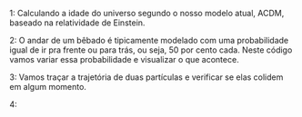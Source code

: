 1: Calculando a idade do universo segundo o nosso modelo atual, ACDM, baseado na relatividade de Einstein.

2: O andar de um bêbado é tipicamente modelado com uma probabilidade igual de ir pra frente ou para trás, ou seja, 50 por cento cada. Neste código vamos variar essa probabilidade e visualizar o que acontece.

3: Vamos traçar a trajetória de duas partículas e verificar se elas colidem em algum momento.

4: 
